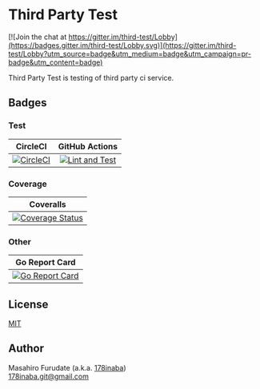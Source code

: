 # Third Party Test

[![Join the chat at https://gitter.im/third-test/Lobby](https://badges.gitter.im/third-test/Lobby.svg)](https://gitter.im/third-test/Lobby?utm_source=badge&utm_medium=badge&utm_campaign=pr-badge&utm_content=badge)

Third Party Test is testing of third party ci service.

## Badges

### Test

| CircleCI | GitHub Actions |
|:--:|:--:|
| [![CircleCI](https://circleci.com/gh/178inaba/third-party-test.svg?style=svg)](https://circleci.com/gh/178inaba/third-party-test) | [![Lint and Test](https://github.com/178inaba/third-party-test/workflows/Lint%20and%20Test/badge.svg)](https://github.com/178inaba/third-party-test/actions) |

### Coverage

| Coveralls |
|:--:|
| [![Coverage Status](https://coveralls.io/repos/178inaba/third-test/badge.svg?branch=main&service=github)](https://coveralls.io/github/178inaba/third-test?branch=main) |

### Other

| Go Report Card |
|:--:|
| [![Go Report Card](https://goreportcard.com/badge/github.com/178inaba/third-test)](https://goreportcard.com/report/github.com/178inaba/third-test) |

## License

[MIT](LICENSE)

## Author

Masahiro Furudate (a.k.a. [178inaba](https://github.com/178inaba))  
<178inaba.git@gmail.com>
